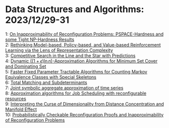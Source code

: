 # Data Structures and Algorithms: 2023/12/29-31  
1: [On Inapproximability of Reconfiguration Problems: PSPACE-Hardness and  some Tight NP-Hardness Results](https://doi.org/10.48550/arXiv.2312.17140)  
2: [Rethinking Model-based, Policy-based, and Value-based Reinforcement  Learning via the Lens of Representation Complexity](https://doi.org/10.48550/arXiv.2312.17248)  
3: [Competitive Search in the Line and the Star with Predictions](https://doi.org/10.48550/arXiv.2312.17539)  
4: [Dynamic $((1+\epsilon)\ln n)$-Approximation Algorithms for Minimum Set  Cover and Dominating Set](https://doi.org/10.48550/arXiv.2312.17625)  
5: [Faster Fixed Parameter Tractable Algorithms for Counting Markov  Equivalence Classes with Special Skeletons](https://doi.org/10.48550/arXiv.2312.17626)  
6: [Total Matching and Subdeterminants](https://doi.org/10.48550/arXiv.2312.17630)  
7: [Joint symbolic aggregate approximation of time series](https://doi.org/10.48550/arXiv.2401.00109)  
8: [Approximation algorithms for Job Scheduling with reconfigurable  resources](https://doi.org/10.48550/arXiv.2401.00419)  
9: [Interpreting the Curse of Dimensionality from Distance Concentration and  Manifold Effect](https://doi.org/10.48550/arXiv.2401.00422)  
10: [Probabilistically Checkable Reconfiguration Proofs and Inapproximability  of Reconfiguration Problems](https://doi.org/10.48550/arXiv.2401.00474)  